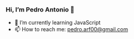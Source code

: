 ### Hi, I’m Pedro Antonio 👋

- 🌱 I’m currently learning JavaScript
- 📫 How to reach me: pedro.arf00@gmail.com
